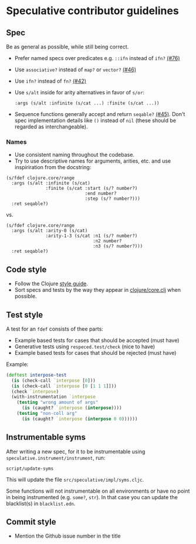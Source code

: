 # Speculative contributor guidelines

## Spec

Be as general as possible, while still being correct.

* Prefer named specs over predicates e.g. `::ifn` instead of `ifn?` [(#76)](https://github.com/borkdude/speculative/issues/76)
* Use `associative?` instead of `map?` or `vector?` [(#46)](https://github.com/borkdude/speculative/issues/46)
* Use `ifn?` instead of `fn?` [(#42)](https://github.com/borkdude/speculative/issues/42)
* Use `s/alt` inside for arity alternatives in favor of `s/or`:

      :args (s/alt :infinite (s/cat ...) :finite (s/cat ...))

* Sequence functions generally accept and return `seqable?`
  [(#45)](https://github.com/borkdude/speculative/issues/45). Don't spec
  implementation details like `()` instead of `nil` (these should be regarded as
  interchangeable).

### Names

* Use consistent naming throughout the codebase.
* Try to use descriptive names for arguments, arities, etc. and use inspiriration from the docstring:

```
(s/fdef clojure.core/range
  :args (s/alt :infinite (s/cat)
               :finite (s/cat :start (s/? number?)
                              :end number?
                              :step (s/? number?)))
  :ret seqable?)
```

vs.

```
(s/fdef clojure.core/range
  :args (s/alt :arity-0 (s/cat)
               :arity-1-3 (s/cat :n1 (s/? number?)
                                 :n2 number?
                                 :n3 (s/? number?)))
  :ret seqable?)
```

## Code style

* Follow the Clojure [style guide](https://github.com/bbatsov/clojure-style-guide).
* Sort specs and tests by the way they appear in
  [clojure/core.clj](https://github.com/clojure/clojure/blob/master/src/clj/clojure/core.clj)
  when possible.

## Test style

A test for an `fdef` consists of thee parts:

* Example based tests for cases that should be accepted (must have)
* Generative tests using `respeced.test/check` (nice to have)
* Example based tests for cases that should be rejected (must have)

Example:

``` clojure
(deftest interpose-test
  (is (check-call `interpose [0]))
  (is (check-call `interpose [0 [1 1 1]]))
  (check `interpose)
  (with-instrumentation `interpose
    (testing "wrong amount of args"
      (is (caught? `interpose (interpose))))
    (testing "non-coll arg"
      (is (caught? `interpose (interpose 0 0))))))
```

## Instrumentable syms

After writing a new spec, for it to be instrumentable using
`speculative.instrument/instrument`, run:

    script/update-syms

This will update the file `src/speculative/impl/syms.cljc`.

Some functions will not instrumentable on all environments or have no point in
being instrumented (e.g. `some?`, `str`). In that case you can update the
blacklist(s) in `blacklist.edn`.

## Commit style

* Mention the Github issue number in the title
